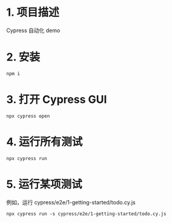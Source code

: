 # 1. 项目描述

Cypress 自动化 demo

# 2. 安装

```
npm i
```

# 3. 打开 Cypress GUI

```
npx cypress open
```

# 4. 运行所有测试

```
npx cypress run
```

# 5. 运行某项测试

例如，运行 cypress/e2e/1-getting-started/todo.cy.js

```
npx cypress run -s cypress/e2e/1-getting-started/todo.cy.js
```
